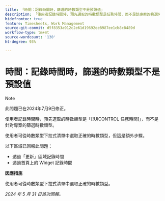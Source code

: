 ```yaml
---
title: 「時間：記錄時間時，篩選的時數類型不是預設值」
description: 「使用者記錄時間時，預先選取的時數類型是任務時間，而不是該專案的篩選時數類型。」
hidefromtoc: true
feature: Timesheets, Work Management
source-git-commit: d5f8353a912c2e61d19692ee8987ee1cb8c8489d
workflow-type: tm+mt
source-wordcount: '130'
ht-degree: 95%

---
```



# 時間：記錄時間時，篩選的時數類型不是預設值

>[!NOTE]
>
>此問題已在2024年7月9日修正。

使用者記錄時間時，預先選取的時數類型是「[!UICONTROL 任務時間]」，而不是針對專案的篩選時數類型。

使用者可從時數類型下拉式清單中選取正確的時數類型，但這是額外步驟。

以下區域已回報此問題：

* 透過「更新」區域記錄時間
* 透過首頁上的 Widget 記錄時間

**因應措施**

使用者可從時數類型下拉式清單中選取正確的時數類型。

_2024 年 5 月 31 日首次回報。_
